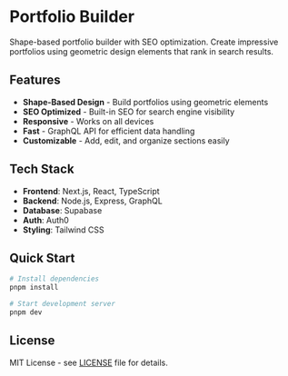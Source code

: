 # Portfolio Builder

Shape-based portfolio builder with SEO optimization. Create impressive portfolios using geometric design elements that rank in search results.

## Features

- **Shape-Based Design** - Build portfolios using geometric elements
- **SEO Optimized** - Built-in SEO for search engine visibility
- **Responsive** - Works on all devices
- **Fast** - GraphQL API for efficient data handling
- **Customizable** - Add, edit, and organize sections easily

## Tech Stack

- **Frontend**: Next.js, React, TypeScript
- **Backend**: Node.js, Express, GraphQL
- **Database**: Supabase
- **Auth**: Auth0
- **Styling**: Tailwind CSS

## Quick Start

```bash
# Install dependencies
pnpm install

# Start development server
pnpm dev
```

## License

MIT License - see [LICENSE](LICENSE) file for details.

